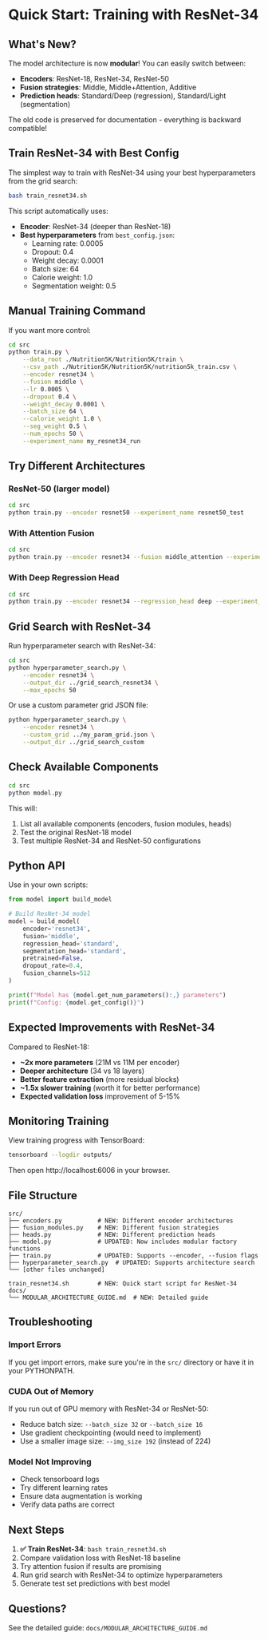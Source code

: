 # Quick Start: Training with ResNet-34

## What's New?

The model architecture is now **modular**! You can easily switch between:
- **Encoders**: ResNet-18, ResNet-34, ResNet-50
- **Fusion strategies**: Middle, Middle+Attention, Additive
- **Prediction heads**: Standard/Deep (regression), Standard/Light (segmentation)

The old code is preserved for documentation - everything is backward compatible!

## Train ResNet-34 with Best Config

The simplest way to train with ResNet-34 using your best hyperparameters from the grid search:

```bash
bash train_resnet34.sh
```

This script automatically uses:
- **Encoder**: ResNet-34 (deeper than ResNet-18)
- **Best hyperparameters** from `best_config.json`:
  - Learning rate: 0.0005
  - Dropout: 0.4
  - Weight decay: 0.0001
  - Batch size: 64
  - Calorie weight: 1.0
  - Segmentation weight: 0.5

## Manual Training Command

If you want more control:

```bash
cd src
python train.py \
    --data_root ./Nutrition5K/Nutrition5K/train \
    --csv_path ./Nutrition5K/Nutrition5K/nutrition5k_train.csv \
    --encoder resnet34 \
    --fusion middle \
    --lr 0.0005 \
    --dropout 0.4 \
    --weight_decay 0.0001 \
    --batch_size 64 \
    --calorie_weight 1.0 \
    --seg_weight 0.5 \
    --num_epochs 50 \
    --experiment_name my_resnet34_run
```

## Try Different Architectures

### ResNet-50 (larger model)
```bash
cd src
python train.py --encoder resnet50 --experiment_name resnet50_test
```

### With Attention Fusion
```bash
cd src
python train.py --encoder resnet34 --fusion middle_attention --experiment_name resnet34_attention
```

### With Deep Regression Head
```bash
cd src
python train.py --encoder resnet34 --regression_head deep --experiment_name resnet34_deep
```

## Grid Search with ResNet-34

Run hyperparameter search with ResNet-34:

```bash
cd src
python hyperparameter_search.py \
    --encoder resnet34 \
    --output_dir ../grid_search_resnet34 \
    --max_epochs 50
```

Or use a custom parameter grid JSON file:

```bash
python hyperparameter_search.py \
    --encoder resnet34 \
    --custom_grid ../my_param_grid.json \
    --output_dir ../grid_search_custom
```

## Check Available Components

```bash
cd src
python model.py
```

This will:
1. List all available components (encoders, fusion modules, heads)
2. Test the original ResNet-18 model
3. Test multiple ResNet-34 and ResNet-50 configurations

## Python API

Use in your own scripts:

```python
from model import build_model

# Build ResNet-34 model
model = build_model(
    encoder='resnet34',
    fusion='middle',
    regression_head='standard',
    segmentation_head='standard',
    pretrained=False,
    dropout_rate=0.4,
    fusion_channels=512
)

print(f"Model has {model.get_num_parameters():,} parameters")
print(f"Config: {model.get_config()}")
```

## Expected Improvements with ResNet-34

Compared to ResNet-18:
- **~2x more parameters** (21M vs 11M per encoder)
- **Deeper architecture** (34 vs 18 layers)
- **Better feature extraction** (more residual blocks)
- **~1.5x slower training** (worth it for better performance)
- **Expected validation loss** improvement of 5-15%

## Monitoring Training

View training progress with TensorBoard:

```bash
tensorboard --logdir outputs/
```

Then open http://localhost:6006 in your browser.

## File Structure

```
src/
├── encoders.py          # NEW: Different encoder architectures
├── fusion_modules.py    # NEW: Different fusion strategies
├── heads.py             # NEW: Different prediction heads
├── model.py             # UPDATED: Now includes modular factory functions
├── train.py             # UPDATED: Supports --encoder, --fusion flags
├── hyperparameter_search.py  # UPDATED: Supports architecture search
└── [other files unchanged]

train_resnet34.sh        # NEW: Quick start script for ResNet-34
docs/
└── MODULAR_ARCHITECTURE_GUIDE.md  # NEW: Detailed guide
```

## Troubleshooting

### Import Errors
If you get import errors, make sure you're in the `src/` directory or have it in your PYTHONPATH.

### CUDA Out of Memory
If you run out of GPU memory with ResNet-34 or ResNet-50:
- Reduce batch size: `--batch_size 32` or `--batch_size 16`
- Use gradient checkpointing (would need to implement)
- Use a smaller image size: `--img_size 192` (instead of 224)

### Model Not Improving
- Check tensorboard logs
- Try different learning rates
- Ensure data augmentation is working
- Verify data paths are correct

## Next Steps

1. **✅ Train ResNet-34**: `bash train_resnet34.sh`
2. Compare validation loss with ResNet-18 baseline
3. Try attention fusion if results are promising
4. Run grid search with ResNet-34 to optimize hyperparameters
5. Generate test set predictions with best model

## Questions?

See the detailed guide: `docs/MODULAR_ARCHITECTURE_GUIDE.md`

